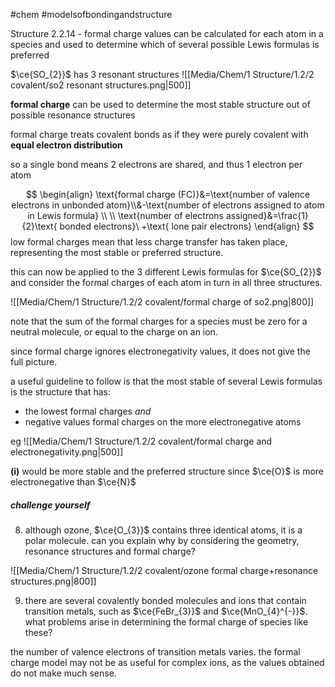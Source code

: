 #chem #modelsofbondingandstructure 

Structure 2.2.14 - formal charge values can be calculated for each atom in a species and used to determine which of several possible Lewis formulas is preferred

$\ce{SO_{2}}$ has 3 resonant structures
![[Media/Chem/1 Structure/1.2/2 covalent/so2 resonant structures.png|500]]

**formal charge** can be used to determine the most stable structure out of possible resonance structures

formal charge treats covalent bonds as if they were purely covalent with **equal electron distribution**

so a single bond means 2 electrons are shared, and thus 1 electron per atom

$$
\begin{align}
\text{formal charge (FC)}&=\text{number of valence electrons in unbonded atom}\\&-\text{number of electrons assigned to atom in Lewis formula} \\ \\
\text{number of electrons assigned}&=\frac{1}{2}\text{ bonded electrons}\ +\text{ lone pair electrons}
\end{align}
$$
low formal charges mean that less charge transfer has taken place, representing the most stable or preferred structure.

this can now be applied to the 3 different Lewis formulas for $\ce{SO_{2}}$ and consider the formal charges of each atom in turn in all three structures.

![[Media/Chem/1 Structure/1.2/2 covalent/formal charge of so2.png|800]]

note that the sum of the formal charges for a species must be zero for a neutral molecule, or equal to the charge on an ion.

since formal charge ignores electronegativity values, it does not give the full picture.

a useful guideline to follow is that the most stable of several Lewis formulas is the structure that has:
- the lowest formal charges *and*
- negative values formal charges on the more electronegative atoms

eg
![[Media/Chem/1 Structure/1.2/2 covalent/formal charge and electronegativity.png|500]]

**(i)** would be more stable and the preferred structure since $\ce{O}$ is more electronegative than $\ce{N}$ 

##### challenge yourself
8. although ozone, $\ce{O_{3}}$ contains three identical atoms, it is a polar molecule. can you explain why by considering the geometry, resonance structures and formal charge?

![[Media/Chem/1 Structure/1.2/2 covalent/ozone formal charge+resonance structures.png|800]]

9. there are several covalently bonded molecules and ions that contain transition metals, such as $\ce{FeBr_{3}}$ and $\ce{MnO_{4}^{-}}$. what problems arise in determining the formal charge of species like these?

the number of valence electrons of transition metals varies. the formal charge model may not be as useful for complex ions, as the values obtained do not make much sense.